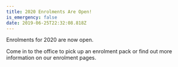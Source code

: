 ```yaml
---
title: 2020 Enrolments Are Open!
is_emergency: false
date: 2019-06-25T22:32:08.818Z
---
```

Enrolments for 2020 are now open.

Come in to the office to pick up an enrolment pack or find out more information on our enrolment pages.
